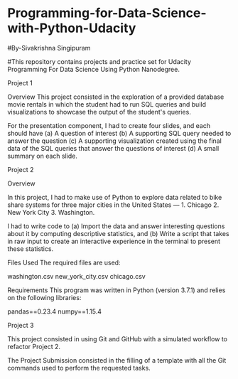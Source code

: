 # Programming-for-Data-Science-with-Python-Udacity

#By-Sivakrishna Singipuram

#This repository contains projects and practice set for Udacity Programming For Data Science Using Python Nanodegree.

Project 1

Overview
This project consisted in the exploration of a provided database movie rentals in which the student had to run SQL queries and build visualizations to showcase the output of the student's queries.

For the presentation component, I had to create four slides, and each should have 
(a) A question of interest 
(b) A supporting SQL query needed to answer the question
(c) A supporting visualization created using the final data of the SQL queries that answer the questions of interest
(d) A small summary on each slide.


Project 2

Overview

In this project, I had to make use of Python to explore data related to bike share systems for three major cities in the United States — 1. Chicago
2. New York City
3. Washington. 

I had to write code to 
(a) Import the data and answer interesting questions about it by computing descriptive statistics, and 
(b) Write a script that takes in raw input to create an interactive experience in the terminal to present these statistics.



Files Used
The required files are used:

washington.csv
new_york_city.csv
chicago.csv

Requirements
This program was written in Python (version 3.7.1) and relies on the following libraries:

pandas==0.23.4
numpy==1.15.4

Project 3

This project consisted in using Git and GitHub with a simulated workflow to refactor Project 2.

The Project Submission consisted in the filling of a template with all the Git commands used to perform the requested tasks.
